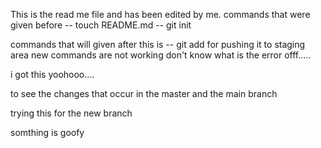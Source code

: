 This is the read me file and has been edited by me. 
commands that were given before 
-- touch README.md
-- git init

commands that will given after this is 
-- git add for pushing it to staging area
new commands are not working don't know what is the error offf.....

i got this yoohooo....

to see the changes that occur in the master and the main branch



trying this for the new branch

somthing is goofy

